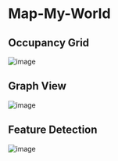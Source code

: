 # Map-My-World
## Occupancy Grid
![image](https://user-images.githubusercontent.com/92162018/204131086-aa3edd86-7a60-4f2f-80e1-e2ba9ee939ff.png)
## Graph View
![image](https://user-images.githubusercontent.com/92162018/204131120-10eda892-8294-4376-abb8-73512af34424.png)
## Feature Detection
![image](https://user-images.githubusercontent.com/92162018/204131128-968ea3bd-0979-49fc-bd9a-76b00bf55c77.png)



